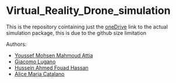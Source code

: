# Virtual_Reality_Drone_simulation

This is the repository cointaining just the [oneDrive](https://unigeit-my.sharepoint.com/personal/s5165612_studenti_unige_it/_layouts/15/onedrive.aspx?id=%2Fpersonal%2Fs5165612%5Fstudenti%5Funige%5Fit%2FDocuments%2FVR%5FJAHY%5FProject&ga=1) link to the actual simulation package, this is due to the github size limitation 

Authors: 
* [Youssef Mohsen Mahmoud Attia](https://github.com/youssefattia98)
* [Giacomo Lugano](https://github.com/jek97)
* [Hussein Ahmed Fouad Hassan](https://github.com/husseinfd97)
* [Alice Maria Catalano](https://github.com/AliceCatalano)
